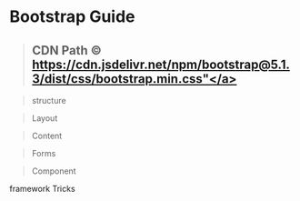 # Bootstrap Guide 

> ## CDN Path &copy; <a href="https://cdn.jsdelivr.net/npm/bootstrap@5.1.3/dist/css/bootstrap.min.css">https://cdn.jsdelivr.net/npm/bootstrap@5.1.3/dist/css/bootstrap.min.css"</a>


> structure

> Layout

> Content

> Forms

> Component


framework Tricks 

